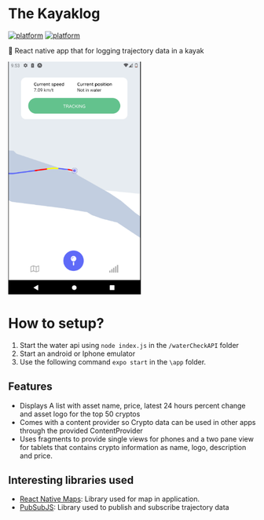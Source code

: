 # The Kayaklog
[![platform](https://img.shields.io/badge/platform-Android-brightgreen.svg)](https://www.android.com)
[![platform](https://img.shields.io/badge/platform-ios-brightgreen.svg)](https://developer.apple.com/develop/)

:iphone: React native app that for logging trajectory data in a kayak

<img src="Images/image1.png" height='auto' width='270'/> 

# How to setup?

1. Start the water api using `node index.js` in the `/waterCheckAPI` folder
2. Start an android or Iphone emulator 
3. Use the following command `expo start` in the `\app` folder.

## Features

* Displays A list with asset name, price, latest 24 hours percent change and asset logo for the top 50 cryptos
* Comes with a content provider so Crypto data can be used in other apps through the provided ContentProvider
* Uses fragments to provide single views for phones and a two pane view for tablets that contains crypto information as name, logo,
  description and price.

## Interesting libraries used

* <a href="https://github.com/react-native-maps/react-native-maps">React Native Maps</a>: Library used for map in application.
* <a href="https://github.com/mroderick/PubSubJS">PubSubJS</a>: Library used to publish and subscribe trajectory data
